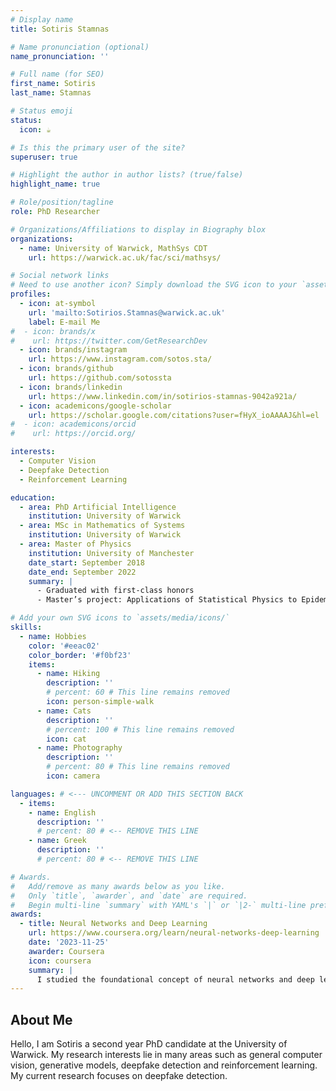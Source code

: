 ```yaml
---
# Display name
title: Sotiris Stamnas

# Name pronunciation (optional)
name_pronunciation: ''

# Full name (for SEO)
first_name: Sotiris
last_name: Stamnas

# Status emoji
status:
  icon: ☕️

# Is this the primary user of the site?
superuser: true

# Highlight the author in author lists? (true/false)
highlight_name: true

# Role/position/tagline
role: PhD Researcher

# Organizations/Affiliations to display in Biography blox
organizations:
  - name: University of Warwick, MathSys CDT
    url: https://warwick.ac.uk/fac/sci/mathsys/

# Social network links
# Need to use another icon? Simply download the SVG icon to your `assets/media/icons/` folder.
profiles:
  - icon: at-symbol
    url: 'mailto:Sotirios.Stamnas@warwick.ac.uk'
    label: E-mail Me
#  - icon: brands/x
#    url: https://twitter.com/GetResearchDev
  - icon: brands/instagram
    url: https://www.instagram.com/sotos.sta/
  - icon: brands/github
    url: https://github.com/sotossta
  - icon: brands/linkedin
    url: https://www.linkedin.com/in/sotirios-stamnas-9042a921a/
  - icon: academicons/google-scholar
    url: https://scholar.google.com/citations?user=fHyX_ioAAAAJ&hl=el
#  - icon: academicons/orcid
#    url: https://orcid.org/

interests:
  - Computer Vision
  - Deepfake Detection
  - Reinforcement Learning

education:
  - area: PhD Artificial Intelligence
    institution: University of Warwick
  - area: MSc in Mathematics of Systems
    institution: University of Warwick
  - area: Master of Physics
    institution: University of Manchester
    date_start: September 2018
    date_end: September 2022
    summary: |
      - Graduated with first-class honors
      - Master’s project: Applications of Statistical Physics to Epidemiology, supervised by Professor Tobias Galla

# Add your own SVG icons to `assets/media/icons/`
skills:
  - name: Hobbies
    color: '#eeac02'
    color_border: '#f0bf23'
    items:
      - name: Hiking
        description: ''
        # percent: 60 # This line remains removed
        icon: person-simple-walk
      - name: Cats
        description: ''
        # percent: 100 # This line remains removed
        icon: cat
      - name: Photography
        description: ''
        # percent: 80 # This line remains removed
        icon: camera

languages: # <--- UNCOMMENT OR ADD THIS SECTION BACK
  - items:
    - name: English
      description: ''
      # percent: 80 # <-- REMOVE THIS LINE
    - name: Greek
      description: ''
      # percent: 80 # <-- REMOVE THIS LINE

# Awards.
#   Add/remove as many awards below as you like.
#   Only `title`, `awarder`, and `date` are required.
#   Begin multi-line `summary` with YAML's `|` or `|2-` multi-line prefix and indent 2 spaces below.
awards:
  - title: Neural Networks and Deep Learning
    url: https://www.coursera.org/learn/neural-networks-deep-learning
    date: '2023-11-25'
    awarder: Coursera
    icon: coursera
    summary: |
      I studied the foundational concept of neural networks and deep learning. By the end, I was familiar with the significant technological trends driving the rise of deep learning; build, train, and apply fully connected deep neural networks; implement efficient (vectorized) neural networks; identify key parameters in a neural network’s architecture; and apply deep learning to your own applications.
---
```


## About Me

Hello, I am Sotiris a second year PhD candidate at the University of Warwick. My research interests lie in many areas such as general computer vision, generative models, deepfake detection and reinforcement learning. My current research focuses on deepfake detection.

